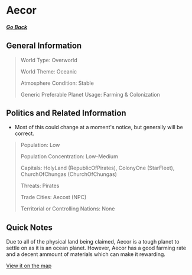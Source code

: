# Aecor

##### [Go Back](/wiki/space#planets)

## General Information

> World Type: Overworld
>
> World Theme: Oceanic
>
> Atmosphere Condition: Stable
>
> Generic Preferable Planet Usage: Farming & Colonization

## Politics and Related Information

* Most of this could change at a moment's notice, but generally will be correct.

> Population: Low
>
> Population Concentration: Low-Medium
>
> Capitals: HolyLand (RepublicOfPirates), ColonyOne (StarFleet), ChurchOfChungas (ChurchOfChungas)
>
> Threats: Pirates
>
> Trade Cities: Aecost (NPC)
>
> Territorial or Controlling Nations: None

## Quick Notes

Due to all of the physical land being claimed, Aecor is a tough planet to settle on as it is an ocean planet. However, Aecor has a good farming rate and a decent ammount of materials which can make it rewarding.

[View it on the map](https://dynmap.starlegacy.net/?worldname=Aecor)